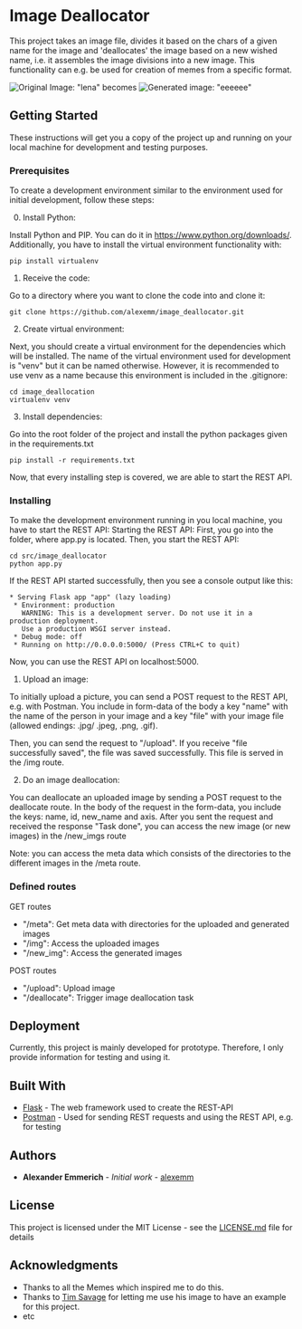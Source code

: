 # Image Deallocator

This project takes an image file, divides it based on the chars of a given name for the image and 'deallocates' the image based on a new wished name, i.e. it assembles the image divisions into a new image. This functionality can e.g. be used for creation of memes from a specific format.

![Original Image: "lena"](https://github.com/alexemm/image_deallocator/blob/master/src/image_deallocator/img/0-lena.jpeg) becomes ![Generated image: "eeeeee"](https://github.com/alexemm/image_deallocator/blob/master/src/image_deallocator/new_img/lena/0/eeeeee/1/0.png)

<!--- https://images.pexels.com/photos/2092709/pexels-photo-2092709.jpeg?auto=compress&amp%3Bcs=tinysrgb&amp%3Bfit=crop&amp%3Bh=1200&amp%3Bw=800 --->

## Getting Started

These instructions will get you a copy of the project up and running on your local machine for development and testing purposes. 
<!--- See deployment for notes on how to deploy the project on a live system. --->

### Prerequisites

To create a development environment similar to the environment used for initial development, follow these steps:

0. Install Python:

Install Python and PIP. You can do it in https://www.python.org/downloads/. Additionally, you have to install the virtual environment functionality with:
```
pip install virtualenv
```

1. Receive the code:

Go to a directory where you want to clone the code into and clone it:
```
git clone https://github.com/alexemm/image_deallocator.git
```
2. Create virtual environment:

Next, you should create a virtual environment for the dependencies which will be installed. The name of the virtual environment used for development is "venv" but it can be named otherwise. However, it is recommended to use venv as a name because this environment is included in the .gitignore:
```
cd image_deallocation
virtualenv venv
```
3. Install dependencies:

Go into the root folder of the project and install the python packages given in the requirements.txt
```
pip install -r requirements.txt
```

Now, that every installing step is covered, we are able to start the REST API.

### Installing

To make the development environment running in you local machine, you have to start the REST API:
Starting the REST API:
First, you go into the folder, where app.py is located. Then, you start the REST API:
```
cd src/image_deallocator
python app.py
```
If the REST API started successfully, then you see a console output like this:
```
* Serving Flask app "app" (lazy loading)
 * Environment: production
   WARNING: This is a development server. Do not use it in a production deployment.
   Use a production WSGI server instead.
 * Debug mode: off
 * Running on http://0.0.0.0:5000/ (Press CTRL+C to quit)
```

Now, you can use the REST API on localhost:5000. 
1. Upload an image:

To initially upload a picture, you can send a POST request to the REST API, e.g. with Postman. You include in form-data of the body a key "name" with the name of the person in your image and a key "file" with your image file (allowed endings: .jpg/ .jpeg, .png, .gif).

Then, you can send the request to "/upload".
If you receive "file successfully saved", the file was saved successfully. This file is served in the /img route.

2. Do an image deallocation:

You can deallocate an uploaded image by sending a POST request to the deallocate route. In the body of the request in the form-data, you include the keys: name, id, new_name and axis. 
After you sent the request and received the response "Task done", you can access the new image (or new images) in the /new_imgs route

Note: you can access the meta data which consists of the directories to the different images in the /meta route.

### Defined routes

GET routes
* "/meta": Get meta data with directories for the uploaded and generated images
* "/img": Access the uploaded images
* "/new_img": Access the generated images

POST routes
* "/upload": Upload image
* "/deallocate": Trigger image deallocation task

## Deployment

Currently, this project is mainly developed for prototype. Therefore, I only provide information for testing and using it.

## Built With

* [Flask](https://flask.palletsprojects.com/en/1.1.x/) - The web framework used to create the REST-API
* [Postman](https://www.postman.com/) - Used for sending REST requests and using the REST API, e.g. for testing

## Authors

* **Alexander Emmerich** - *Initial work* - [alexemm](https://github.com/alexemm)

## License

This project is licensed under the MIT License - see the [LICENSE.md](LICENSE.md) file for details

## Acknowledgments

* Thanks to all the Memes which inspired me to do this.
* Thanks to [Tim Savage](https://www.instagram.com/timsavage/) for letting me use his image to have an example for this project.
* etc
